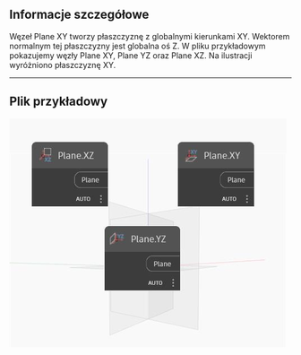 ## Informacje szczegółowe
Węzeł Plane XY tworzy płaszczyznę z globalnymi kierunkami XY. Wektorem normalnym tej płaszczyzny jest globalna oś Z. W pliku przykładowym pokazujemy węzły Plane XY, Plane YZ oraz Plane XZ. Na ilustracji wyróżniono płaszczyznę XY.
___
## Plik przykładowy

![XY](./Autodesk.DesignScript.Geometry.Plane.XY_img.jpg)

